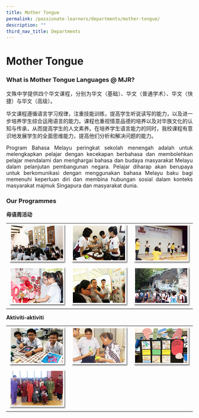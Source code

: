```yaml
---
title: Mother Tongue
permalink: /passionate-learners/departments/mother-tongue/
description: ""
third_nav_title: Departments
---
```

# Mother Tongue

### What is Mother Tongue Languages @ MJR?

<p style="text-align: justify;">文殊中学提供四个华文课程，分别为华文（基础）、华文（普通学术）、华文（快捷）与华文（高级）。</p>

<p style="text-align: justify;">华文课程遵循语言学习规律，注重技能训练，提高学生听说读写的能力，以及进一步培养学生综合运用语言的能力。课程也重视情意品德的培养以及对华族文化的认知与传承，从而提高学生的人文素养。在培养学生语言能力的同时，我校课程有意识地发展学生的全面思维能力，提高他们分析和解决问题的能力。</p>

<p style="text-align: justify;">Program Bahasa Melayu peringkat sekolah menengah adalah untuk melengkapkan pelajar dengan kecekapan berbahasa dan membolehkan pelajar mendalami dan menghargai bahasa dan budaya masyarakat Melayu dalam pelanjutan pembangunan negara. Pelajar diharap akan berupaya untuk berkomunikasi dengan menggunakan bahasa Melayu baku bagi memenuhi keperluan diri dan membina hubungan sosial dalam konteks masyarakat majmuk Singapura dan masyarakat dunia.</p>

### Our Programmes

**母语周活动**


|   |   |   |
|:----:|:-----:|:------:|
| ![](/images/Passionate%20Learners/Mother%20Tongue/mt1.png) |  ![](/images/Passionate%20Learners/Mother%20Tongue/mt2.png)  |  ![](/images/Passionate%20Learners/Mother%20Tongue/mt3.png)  |
|  ![](/images/Passionate%20Learners/Mother%20Tongue/mt4.png)  |  ![](/images/Passionate%20Learners/Mother%20Tongue/mt5.png)  |  ![](/images/Passionate%20Learners/Mother%20Tongue/mt6.png)  |



**Aktiviti-aktiviti**


|   |   |   |
|:----:|:-----:|:------:|
| ![](/images/Passionate%20Learners/Mother%20Tongue/mt7.png) |  ![](/images/Passionate%20Learners/Mother%20Tongue/mt8.png)  |  ![](/images/Passionate%20Learners/Mother%20Tongue/mt9.png)  |
|  ![](/images/Passionate%20Learners/Mother%20Tongue/mt10.png)  |     |   |